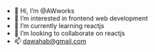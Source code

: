 - 👋 Hi, I’m @AWworks
- 👀 I’m interested in frontend web development
- 🌱 I’m currently learning reactjs
- 💞️ I’m looking to collaborate on reactjs
- 📫 dawahab@gmail.com

<!---
AWworks/AWworks is a ✨ special ✨ repository because its `README.md` (this file) appears on your GitHub profile.
You can click the Preview link to take a look at your changes.
--->
